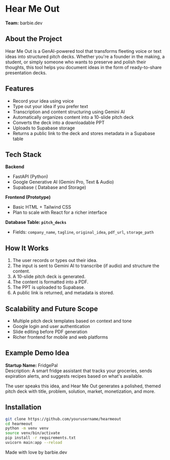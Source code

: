 # Hear Me Out

**Team:** barbie.dev  

## About the Project

Hear Me Out is a GenAI-powered tool that transforms fleeting voice or text ideas into structured pitch decks. Whether you're a founder in the making, a student, or simply someone who wants to preserve and polish their thoughts, this tool helps you document ideas in the form of ready-to-share presentation decks.

## Features

- Record your idea using voice
- Type out your idea if you prefer text
- Transcription and content structuring using Gemini AI
- Automatically organizes content into a 10-slide pitch deck
- Converts the deck into a downloadable PPT
- Uploads to Supabase storage
- Returns a public link to the deck and stores metadata in a Supabase table

## Tech Stack

**Backend**  
- FastAPI (Python)  
- Google Generative AI (Gemini Pro, Text & Audio)   
- Supabase ( Database and Storage)

**Frontend (Prototype)**  
- Basic HTML + Tailwind CSS  
- Plan to scale with React for a richer interface

**Database Table: `pitch_decks`**  
- Fields: `company_name`, `tagline`, `original_idea`, `pdf_url`, `storage_path`

## How It Works

1. The user records or types out their idea.
2. The input is sent to Gemini AI to transcribe (if audio) and structure the content.
3. A 10-slide pitch deck is generated.
4. The content is formatted into a PDF.
5. The PPT is uploaded to Supabase.
6. A public link is returned, and metadata is stored.

## Scalability and Future Scope

- Multiple pitch deck templates based on context and tone
- Google login and user authentication
- Slide editing before PDF generation
- Richer frontend for mobile and web platforms

## Example Demo Idea

**Startup Name:** FridgePal  
Description: A smart fridge assistant that tracks your groceries, sends expiration alerts, and suggests recipes based on what's available.

The user speaks this idea, and Hear Me Out generates a polished, themed pitch deck with title, problem, solution, market, monetization, and more.

## Installation

```bash
git clone https://github.com/yourusername/hearmeout
cd hearmeout
python -m venv venv
source venv/bin/activate
pip install -r requirements.txt
uvicorn main:app --reload
```

Made with love by barbie.dev


